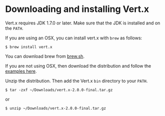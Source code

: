 # Downloading and installing Vert.x


Vert.x requires JDK 1.7.0 or later. Make sure that the JDK is installed and on the `PATH`.

If you are using an OSX, you can install vert.x with `brew` as follows:

```
$ brew install vert.x
```

You can download brew from [brew.sh](http://brew.sh/).

If you are not using OSX, then download the distribution and follow the [examples here](http://vertx.io/install.html).

Unzip the distribution. Then add the Vert.x `bin` directory to your `PATH`.

```
$ tar -zxf ~/Downloads/vert.x-2.0.0-final.tar.gz
```

or

```
$ unzip ~/Downloads/vert.x-2.0.0-final.tar.gz
```




